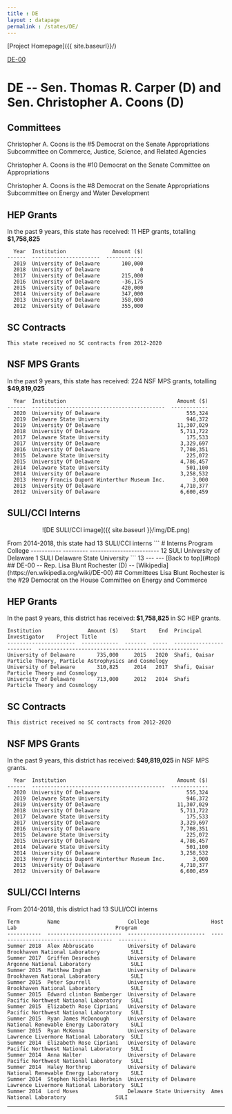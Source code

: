 ```yaml
---
title : DE
layout : datapage
permalink : /states/DE/
---
```

<a name="top"></a>
[Project Homepage]({{ site.baseurl}}/)


[DE-00](#DE-00)  

# DE -- Sen. Thomas R. Carper (D) and  Sen. Christopher A. Coons (D)
## Committees
Christopher A. Coons is the #5 Democrat on the Senate Appropriations Subcommittee on Commerce, Justice, Science, and Related Agencies 

Christopher A. Coons is the #10 Democrat on the Senate Committee on Appropriations 

Christopher A. Coons is the #8 Democrat on the Senate Appropriations Subcommittee on Energy and Water Development 

## HEP Grants
In the past 9 years, this state has received:
11 HEP grants, totalling <b> $1,758,825</b>
```
  Year  Institution               Amount ($)
------  ----------------------  ------------
  2019  University of Delaware       100,000
  2018  University of Delaware             0
  2017  University of Delaware       215,000
  2016  University of Delaware       -36,175
  2015  University of Delaware       420,000
  2014  University of Delaware       347,000
  2013  University of Delaware       358,000
  2012  University of Delaware       355,000
```
## SC Contracts
```
This state received no SC contracts from 2012-2020
```
## NSF MPS Grants
In the past 9 years, this state has received:
224 NSF MPS grants, totalling <b> $49,819,025</b>
```
  Year  Institution                                    Amount ($)
------  -------------------------------------------  ------------
  2020  University Of Delaware                            555,324
  2019  Delaware State University                         946,372
  2019  University Of Delaware                         11,307,029
  2018  University Of Delaware                          5,711,722
  2017  Delaware State University                         175,533
  2017  University Of Delaware                          3,329,697
  2016  University Of Delaware                          7,708,351
  2015  Delaware State University                         225,072
  2015  University Of Delaware                          4,786,457
  2014  Delaware State University                         501,100
  2014  University Of Delaware                          3,258,532
  2013  Henry Francis Dupont Winterthur Museum Inc.         3,000
  2013  University Of Delaware                          4,710,377
  2012  University Of Delaware                          6,600,459
```
## SULI/CCI Interns
<p align="center">
![DE SULI/CCI image]({{ site.baseurl }}/img/DE.png)
</p>
From 2014-2018, this state had 13 SULI/CCI interns
```
  # Interns  Program    College
-----------  ---------  -------------------------
         12  SULI       University of Delaware
          1  SULI       Delaware State University
```
13
---
---
<a name="DE-00"></a>
[Back to top](#top)
## DE-00 -- Rep. Lisa Blunt Rochester (D) -- [Wikipedia](https://en.wikipedia.org/wiki/DE-00)
## Committees
Lisa Blunt Rochester is the #29 Democrat on the House Committee on Energy and Commerce 

## HEP Grants
In the past 9 years, this district has received:<b> $1,758,825 </b>in SC HEP grants.
```
Institution               Amount ($)    Start    End  Principal Investigator    Project Title
----------------------  ------------  -------  -----  ------------------------  ----------------------------------------------------
University of Delaware       735,000     2015   2020  Shafi, Qaisar             Particle Theory, Particle Astrophysics and Cosmology
University of Delaware       310,825     2014   2017  Shafi, Qaisar             Particle Theory and Cosmology
University of Delaware       713,000     2012   2014  Shafi                     Particle Theory and Cosmology
```
## SC Contracts
```
This district received no SC contracts from 2012-2020
```
## NSF MPS Grants
In the past 9 years, this district has received:<b> $49,819,025 </b>in NSF MPS grants.
```
  Year  Institution                                    Amount ($)
------  -------------------------------------------  ------------
  2020  University Of Delaware                            555,324
  2019  Delaware State University                         946,372
  2019  University Of Delaware                         11,307,029
  2018  University Of Delaware                          5,711,722
  2017  Delaware State University                         175,533
  2017  University Of Delaware                          3,329,697
  2016  University Of Delaware                          7,708,351
  2015  Delaware State University                         225,072
  2015  University Of Delaware                          4,786,457
  2014  Delaware State University                         501,100
  2014  University Of Delaware                          3,258,532
  2013  Henry Francis Dupont Winterthur Museum Inc.         3,000
  2013  University Of Delaware                          4,710,377
  2012  University Of Delaware                          6,600,459
```
## SULI/CCI Interns
From 2014-2018, this district had 13 SULI/CCI interns
```
Term         Name                      College                    Host Lab                                Program
-----------  ------------------------  -------------------------  --------------------------------------  ---------
Summer 2018  Alex Abbruscato           University of Delaware     Brookhaven National Laboratory          SULI
Summer 2017  Griffen Desroches         University of Delaware     Argonne National Laboratory             SULI
Summer 2015  Matthew Ingham            University of Delaware     Brookhaven National Laboratory          SULI
Summer 2015  Peter Spurrell            University of Delaware     Brookhaven National Laboratory          SULI
Summer 2015  Edward clinton Bamberger  University of Delaware     Pacific Northwest National Laboratory   SULI
Summer 2015  Elizabeth Rose Cipriani   University of Delaware     Pacific Northwest National Laboratory   SULI
Summer 2015  Ryan James McDonough      University of Delaware     National Renewable Energy Laboratory    SULI
Summer 2015  Ryan McKenna              University of Delaware     Lawrence Livermore National Laboratory  SULI
Summer 2014  Elizabeth Rose Cipriani   University of Delaware     Pacific Northwest National Laboratory   SULI
Summer 2014  Anna Walter               University of Delaware     Pacific Northwest National Laboratory   SULI
Summer 2014  Haley Northrup            University of Delaware     National Renewable Energy Laboratory    SULI
Summer 2014  Stephen Nicholas Herbein  University of Delaware     Lawrence Livermore National Laboratory  SULI
Summer 2014  Lord Moses                Delaware State University  Ames National Laboratory                SULI
```
---
